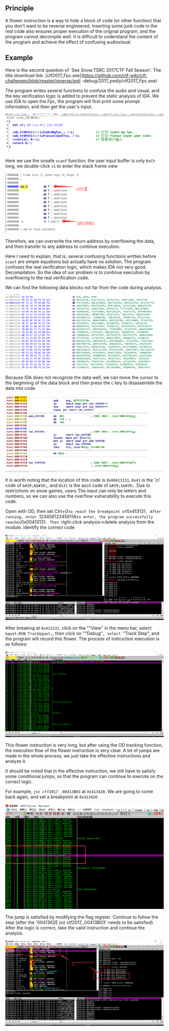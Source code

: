 ## Principle


A flower instruction is a way to hide a block of code (or other function) that you don&#39;t want to be reverse engineered. Inserting some junk code in the real code also ensures proper execution of the original program, and the program cannot decompile well. It is difficult to understand the content of the program and achieve the effect of confusing audiovisual.


## Example


Here is the second question of `See Snow.TSRC 2017CTF Fall Season&#39;. The title download link: [ctf2017_Fpc.exe](https://github.com/ctf-wiki/ctf-challenges/blob/master/reverse/anti -debug/2017_pediy/ctf2017_Fpc.exe)


The program writes several functions to confuse the audio and visual, and the key verification logic is added to prevent the static analysis of IDA. We use IDA to open the Fpc, the program will first print some prompt information, and then get the user&#39;s input.


![main.png](./figure/2017_pediy/main.png)



Here we use the unsafe `scanf` function, the user input buffer is only `0xCh` long, we double-click `v1` to enter the stack frame view


![stack.png](./figure/2017_pediy/stack.png)



Therefore, we can overwrite the return address by overflowing the data, and then transfer to any address to continue execution.


Here I need to explain, that is, several confusing functions written before `scanf` are simple equations but actually have no solution. The program confuses the real verification logic, which makes IDA not very good. Decompilation. So the idea of our problem is to continue execution by overflowing to the real verification code.


We can find the following data blocks not far from the code during analysis.


![block.png](./figure/2017_pediy/block.png)



Because IDA does not recognize the data well, we can move the cursor to the beginning of the data block and then press the `C` key to disassemble the data into code.


![real_code.png](./figure/2017_pediy/real_code.png)



It is worth noting that the location of this code is `0x00413131`, `0x41` is the &#39;ci&#39; code of `&#39;A&#39;`, and `0x31` is the ascii code of `&#39;1&#39;`. Due to restrictions on snow games, users The input can only be letters and numbers, so we can also use the overflow vulnerability to execute this code.


Open with OD, then set Ctrl+G` to reach the breakpoint of `0x413131`. After running, enter `12345612345611A` to enter, the program successfully reaches `0x00413131`. Then `right-click analysis-&gt;delete analysis from the module. Identify the correct code


![entry.png](./figure/2017_pediy/entry.png)



After breaking at `0x413131`, click on the &quot;&quot;View&quot; in the menu bar, select `&quot;RUN Track&quot;`, then click on &quot;&quot;Debug&quot;`, select `&quot;Track Step&quot;, and the program will record this flower. The process of instruction execution is as follows:


![trace.png](./figure/2017_pediy/trace.png)



This flower instruction is very long, but after using the OD tracking function, the execution flow of the flower instruction is very clear. A lot of jumps are made in the whole process, we just take the effective instructions and analyze it.


It should be noted that in the effective instruction, we still have to satisfy some conditional jumps, so that the program can continue to execute on the correct logic.


For example, `jnz ctf2017_.00413B03` at `0x413420`. We are going to come back again, and set a breakpoint at `0x413420`


![jnz.png](./figure/2017_pediy/jnz.png)



The jump is satisfied by modifying the flag register. Continue to follow the step (after the &#39;0041362E jnz ctf2017_.00413B03&#39; needs to be satisfied). After the logic is correct, take the valid instruction and continue the analysis.


![register.png](./figure/2017_pediy/register.png)
